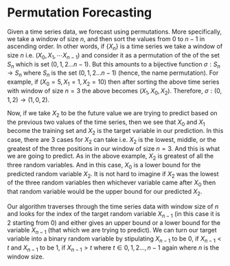 # Permutation Forecasting

Given a time series data, we forecast using permutations. More specifically, we take a window of size $n$, and then sort the values from $0$ to $n-1$ in ascending order. In other words, if $\{ X_{n} \}$ is a time series we take a window of size $n$ i.e.  $(X_0, X_1, \cdots X_{n-1})$ and consider it as a permutation of the of the set  $S_{n}$ which is  set $(0,1,2 \dots n-1)$. But this amounts to a bijective function $\sigma : S_{n} \to S_{n}$ where $S_{n}$ is the set $(0,1,2 \dots n-1)$ (hence, the name permutation). For example, if $(X_{0}=5, X_{1}=1, X_{2}=10)$ then after sorting the above time series with window of size $n=3$ the above becomes $(X_{1},X_{0},X_{2})$. Therefore, $\sigma: (0,1,2)\to (1,0,2)$.

Now, if we take $X_{2}$ to be the future value we are trying to  predict based on the previous two values of the time series, then  we see that $X_{0}$ and $X_{1}$ become the training set and $X_{2}$ is the target variable in our prediction. In this case, there are $3$ cases for $X_{2}$ can take i.e. $X_{2}$ is the lowest, middle, or the greatest of the three positions in our window of size $n=3$. And this is what we are going to predict. As in the above example, $X_{2}$ is greatest of all the three random variables. And in this case, $X_{0}$ is a lower bound for the predicted random variable $X_{2}$. It is not hard to imagine if $X_{2}$ was the lowest of the three random variables then whichever variable came after $X_{0}$ then that random variable would be the upper bound for our predicted $X_{2}$. 


Our algorithm traverses through the time series data with window size of $n$ and looks for the index of the target random variable $X_{n-1}$ (in this case it is $2$ starting from $0$) and either gives an upper bound or a lower bound for the variable $X_{n-1}$ (that which we are trying to predict). We can turn our target variable into a binary random variable by stipulating $X_{n-1}$ to be $0$, if $X_{n-1} < t$ and $X_{n-1}$ to be $1$, if $X_{n-1} > t$ where $t\in { 0,1,2\dots,n-1 }$ again where $n$ is the window size. 
